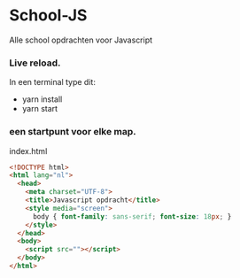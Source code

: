 # School-JS
Alle school opdrachten voor Javascript

### Live reload.
In een terminal type dit:
- yarn install
- yarn start

### een startpunt voor elke map.
index.html
```html
<!DOCTYPE html>
<html lang="nl">
  <head>
    <meta charset="UTF-8">
    <title>Javascript opdracht</title>
    <style media="screen">
      body { font-family: sans-serif; font-size: 18px; }
    </style>
  </head>
  <body>
    <script src=""></script>
  </body>
</html>
```
